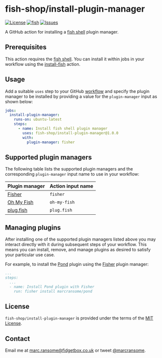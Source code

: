 # fish-shop/install-plugin-manager

[![License](https://img.shields.io/badge/license-MIT-blue)](http://opensource.org/licenses/mit-license.php) [![fish](https://img.shields.io/badge/fish-3.2.2-blue)](https://fishshell.com) [![Issues](https://img.shields.io/github/issues/fish-shop/install-plugin-manager)](https://github.com/fish-shop/install-plugin-manager/issues)

A GitHub action for installing a [fish shell](https://fishshell.com) plugin manager.

## Prerequisites

This action requires the [fish shell](https://fishshell.com). You can install it within jobs in your workflow using the [install-fish](https://github.com/fish-actions/install-fish) action.

## Usage

Add a suitable `uses` step to your GitHub [workflow](https://docs.github.com/en/actions/reference/workflow-syntax-for-github-actions) and specify the plugin manager to be installed by providing a value for the `plugin-manager` input as shown below:

```yaml
jobs:
  install-plugin-manager:
    runs-on: ubuntu-latest
    steps:
      - name: Install fish shell plugin manager
        uses: fish-shop/install-plugin-manager@1.0.0
        with:
          plugin-manager: fisher
```

## Supported plugin managers

The following table lists the supported plugin managers and the corresponding `plugin-manager` input name to use in your workflow:

| Plugin manager                                         | Action input name |
|--------------------------------------------------------|-------------------|
| [Fisher](https://github.com/jorgebucaran/fisher)       | `fisher`          |
| [Oh My Fish](https://github.com/oh-my-fish/oh-my-fish) | `oh-my-fish`      |
| [plug.fish](https://github.com/kidonng/plug.fish)      | `plug.fish`       |

## Managing plugins

After installing one of the supported plugin managers listed above you may interact directly with it during subsequent steps of your workflow. This means you can install, remove, and manage plugins as desired to satisfy your particular use case.

For example, to install the [Pond](http://github.com/marcransome/pond) plugin using the [Fisher](https://github.com/jorgebucaran/fisher) plugin manager:

```yaml
...
steps:
  ...
  - name: Install Pond plugin with Fisher
    run: fisher install marcransome/pond
```

## License
`fish-shop/install-plugin-manager` is provided under the terms of the [MIT License](http://opensource.org/licenses/mit-license.php).

## Contact
Email me at [marc.ransome@fidgetbox.co.uk](mailto:marc.ransome@fidgetbox.co.uk) or tweet [@marcransome](http://www.twitter.com/marcransome).
